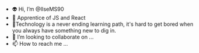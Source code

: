 - :alien: Hi, I’m @IlseMS90
- 👀 Apprentice of JS and React
- 🌱Technology is a never ending learning path, it's hard to get bored when you always have something new to dig in. 
- 💞️ I’m looking to collaborate on ...
- 📫 How to reach me ...

<!---
IlseMS90/IlseMS90 is a ✨ special ✨ repository because its `README.md` (this file) appears on your GitHub profile.
You can click the Preview link to take a look at your changes.
--->
